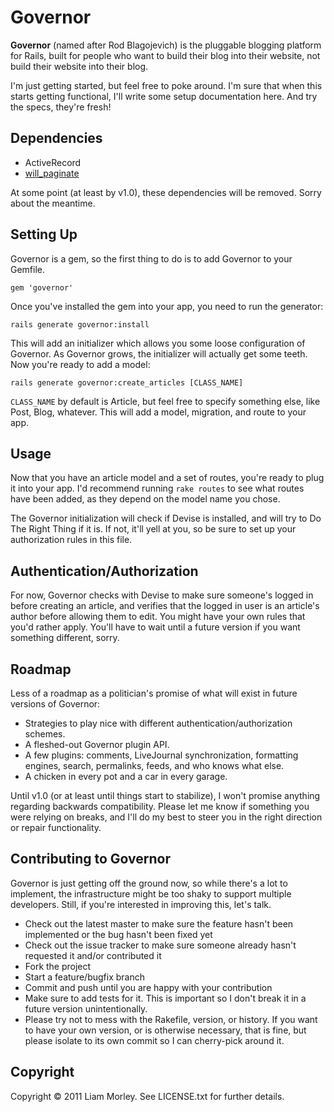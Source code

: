 Governor
========

**Governor** (named after Rod Blagojevich) is the pluggable blogging platform
for Rails, built for people who want to build their blog into their website,
not build their website into their blog.

I'm just getting started, but feel free to poke around. I'm sure that when
this starts getting functional, I'll write some setup documentation here. And
try the specs, they're fresh!

Dependencies
------------

* ActiveRecord
* [will_paginate](https://github.com/mislav/will_paginate)

At some point (at least by v1.0), these dependencies will be removed. Sorry
about the meantime.

Setting Up
----------

Governor is a gem, so the first thing to do is to add Governor to your
Gemfile.

    gem 'governor'

Once you've installed the gem into your app, you need to run the generator:

    rails generate governor:install

This will add an initializer which allows you some loose configuration of
Governor. As Governor grows, the initializer will actually get some teeth. Now
you're ready to add a model:

    rails generate governor:create_articles [CLASS_NAME]

`CLASS_NAME` by default is Article, but feel free to specify something else,
like Post, Blog, whatever. This will add a model, migration, and route to your
app.

Usage
-----

Now that you have an article model and a set of routes, you're ready to plug
it into your app. I'd recommend running `rake routes` to see what routes have
been added, as they depend on the model name you chose.

The Governor initialization will check if Devise is installed, and will try to
Do The Right Thing if it is. If not, it'll yell at you, so be sure to set up
your authorization rules in this file.

Authentication/Authorization
----------------------------

For now, Governor checks with Devise to make sure someone's logged in before
creating an article, and verifies that the logged in user is an article's
author before allowing them to edit. You might have your own rules that you'd
rather apply. You'll have to wait until a future version if you want something
different, sorry.

Roadmap
-------

Less of a roadmap as a politician's promise of what will exist in future
versions of Governor:

* Strategies to play nice with different authentication/authorization schemes.
* A fleshed-out Governor plugin API.
* A few plugins: comments, LiveJournal synchronization, formatting engines,
  search, permalinks, feeds, and who knows what else.
* A chicken in every pot and a car in every garage.

Until v1.0 (or at least until things start to stabilize), I won't promise
anything regarding backwards compatibility. Please let me know if something
you were relying on breaks, and I'll do my best to steer you in the right
direction or repair functionality.

Contributing to Governor
------------------------

Governor is just getting off the ground now, so while there's a lot to
implement, the infrastructure might be too shaky to support multiple
developers. Still, if you're interested in improving this, let's talk.

* Check out the latest master to make sure the feature hasn't been implemented or the bug hasn't been fixed yet
* Check out the issue tracker to make sure someone already hasn't requested it and/or contributed it
* Fork the project
* Start a feature/bugfix branch
* Commit and push until you are happy with your contribution
* Make sure to add tests for it. This is important so I don't break it in a future version unintentionally.
* Please try not to mess with the Rakefile, version, or history. If you want to have your own version, or is otherwise necessary, that is fine, but please isolate to its own commit so I can cherry-pick around it.

Copyright
---------

Copyright &copy; 2011 Liam Morley. See LICENSE.txt for
further details.

